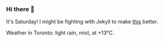 ### Hi there :wave:

It's Saturday! I might be fighting with Jekyll to make [this](https://swissclubto.github.io) better.

Weather in Toronto: light rain, mist, at +13°C.
